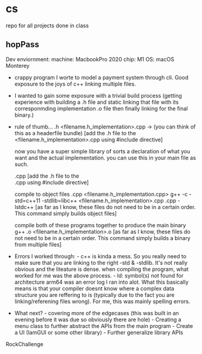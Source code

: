 # cs
repo for all projects done in class 

hopPass
--------------------
Dev enviornment:
machine: MacbookPro 2020
chip: M1
OS: macOS Monterey

- crappy program I worte to model a payment system through cli. Good exposure to the joys of c++ linking multiple files.
- I wanted to gain some exposure with a trivial build process (getting experience with building a .h file and static linking that file with its corresponmding implementation .o file
then finally linking for the final binary.)
- rule of thumb...
      <filename>.h <filename.h_implementation>.cpp -> (you can think of this as a headerfile bundle)
      [add the .h file to the <filename.h_implementation>.cpp using #include directive]
  
  now you have a super simple library of sorts a declaration of what you want and the actual implementation.
  you can use this in your main file as such.
      <main>.cpp
      [add the .h file to the <main>.cpp using #include directive]
   
  compile to object files <mainProgram>.cpp <filename.h_implementation.cpp>
      g++ -c -std=c++11 -stdlib=libc++ <filename.h_implementation>.cpp <mainProgram>.cpp -lstdc++
      [as far as I know, these files do not need to be in a certain order. This command simply builds object files]
 
   
   compile both of these programs together to produce the main binary
        g++ <mainProgram>.o <filename.h_implementation>.o
        [as far as I know, these files do not need to be in a certain order. This command simply builds a binary from multiple files]
        
 - Errors I worked through:
        - c++ is kinda a mess. So you really need to make sure that you are linking to the right -std & -stdlib. It's not really obvious and the liteature is dense.
        when compiling the program, what worked for me was the above process.
        - ld: symbol(s) not found for architecture arm64 was an error log I ran into alot. What this basically means is that your compiler doesnt know where a 
        complex data structure you are reffering to is (typically due to the fact you are linking/referening files wrong). For me, this was mainly spelling errors.
            
- What next?
            - covering more of the edgecases (this was built in an evening before it was due so obviously there are hole)
            - Creating a menu class to further abstract the APIs from the main program
            - Create a UI (IamGUI or some other library)
            - Further generalize library APIs
       
RockChallenge
